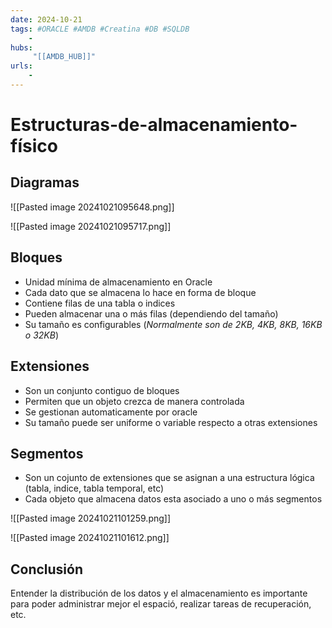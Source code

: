 ```yaml
---
date: 2024-10-21
tags: #ORACLE #AMDB #Creatina #DB #SQLDB
    -
hubs:
     "[[AMDB_HUB]]"
urls:
    -
---
```


# Estructuras-de-almacenamiento-físico

## Diagramas

![[Pasted image 20241021095648.png]]

![[Pasted image 20241021095717.png]]

## Bloques

* Unidad mínima de almacenamiento en Oracle
* Cada dato que se almacena lo hace en forma de bloque
* Contiene filas de una tabla o indices
* Pueden almacenar una o más filas (dependiendo del tamaño)
* Su tamaño es configurables (*Normalmente son de 2KB, 4KB, 8KB, 16KB o 32KB*)

## Extensiones

* Son un conjunto contiguo de bloques
* Permiten que un objeto crezca de manera controlada
* Se gestionan automaticamente por oracle
* Su tamaño puede ser uniforme o variable respecto a otras extensiones

## Segmentos

* Son un cojunto de extensiones que se asignan a una estructura lógica (tabla, indice, tabla temporal, etc)
* Cada objeto que almacena datos esta asociado a uno o más segmentos

![[Pasted image 20241021101259.png]]


![[Pasted image 20241021101612.png]]

## Conclusión

Entender la distribución de los datos y el almacenamiento es importante para poder administrar mejor el espació, realizar tareas de recuperación, etc.